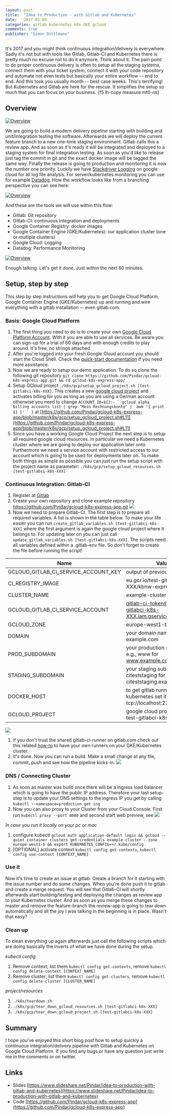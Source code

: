 ```yaml
---
layout: post
title:  "Idea to Production - with Gitlab and Kubernetes"
date:   2017-03-05
categories: gitlab kubernetes k8s GKE gcloud
comments: true
publisher: "Simon Dittlmann"
---
```


It's 2017 and you might think continuous integration/delivery is everywhere. Sadly it's not but with tools like Gitlab, Gitlab-CI and Kubernetes there is pretty much no excuse not to do it anymore. Think about it. The pain point to do proper continuous delivery is often to setup all the staging systems, connect them with your ticket system, connect it with your code repository and automate not even tests but basically your entire workflow -- end to end. And this took you usually month -- best case weeks. This's terrifying! But Kubernetes and Gitlab are here for the rescue. It simplifies the setup so much that you can focus on your business.
{f5 lh-copy measure mt0-ns}

## Overview

[![Overview](/gitlab-kubernetes/idea_to_production_overview.svg)](/gitlab-kubernetes/idea_to_production_overview.svg)

We are going to build a modern delivery pipeline starting with building and unit/integration testing the software. Afterwards we will deploy the current feature branch to a new one-time staging environment. Gitlab calls this a review app. And as soon as it's ready it will be integrated and deployed to a staging system for final integration testing. As soon as you'd like to release just tag the commit in git and the exact docker image will be tagged the same way. Finally the release is going to production and monitoring it is now the number one priority. Luckily we have [Stackdriver Logging](https://cloud.google.com/logging/docs/) on google cloud for all log file analysis. For server/kubernetes monitoring you can use for example [Datadog](http://docs.datadoghq.com/integrations/kubernetes/). How the workflow looks like from a branching perspective you can see here:

[![Overview](/gitlab-kubernetes/idea_to_production_branching.svg)](/gitlab-kubernetes/idea_to_production_branching.svg)

And these are the tools we will use within this flow:

- Gitlab: Git repository
- Gitlab-CI: continuous integration and deployments
- Google Container Registry: docker images
- Google Container Engine (GKE/Kubernetes): our application cluster (one or multiple clusters)
- Google Cloud: Logging
- Datadog: Performance Monitoring

[![Overview](/gitlab-kubernetes/idea_to_production_tools.svg)](/gitlab-kubernetes/idea_to_production_tools.svg)

Enough talking. Let's get it done. Just within the next 60 minutes.

## Setup, step by step

This step by step instructions will help you to get Google Cloud Platform, Google Container Engine (GKE/Kubernetes) up and running and wire everything with a gitlab installation -- even gitlab.com.

### Basis: Google Cloud Platform

1. The first thing you need to do is to create your own [Google Cloud Platform Account](https://console.cloud.google.com). With it you are able to use all services. Be aware you can sign-up for a trial of 60 days and with enough credits to play around. It's free, no strings attached.
1. After you're logged into your fresh Google Cloud account you should start the Cloud Shell. Check the [quick-start documentation](https://cloud.google.com/shell/docs/quickstart) if you need more assistance.
1. Now we are ready to setup our demo application. To do so clone the following git repository `git clone https://github.com/Pindar/gcloud-k8s-express-app.git && cd gcloud-k8s-express-app/`
1. Setup GCloud project `./k8s/gcp/setup_gcloud_project.sh [test-gitlabci-k8s-XXX]`. This creates a new [google cloud project](https://cloud.google.com/resource-manager/docs/creating-managing-projects) and activates billing for you as long as you are using a German account otherwise you need to change ``ACCOUNT_ID=${2:- ` gcloud alpha billing accounts list | grep "Mein Rechnungskonto" |  awk '{ print $1 }' ` }`` at [https://github.com/Pindar/gcloud-k8s-express-app/blob/master/k8s/gcp/setup_gcloud_project.sh#L11](https://github.com/Pindar/gcloud-k8s-express-app/blob/master/k8s/gcp/setup_gcloud_project.sh#L11)
1. Since you have a working Google Cloud Project the next step is to setup all required google cloud resources. In particular we need a Kubernetes cluster where we are going to deploy our application later onto. Furthermore we need a service account with restricted access to our account which is going to be used for deployments later on. To make both things as simple as possible you can just run the setup script with the project name as parameter: `./k8s/gcp/setup_gcloud_resources.sh [test-gitlabci-k8s-XXX]`

### Continuous Integration: Gitlab-CI

1. Register at [Gitlab](https://gitlab.com/users/sign_in)
1. Create your own repository and clone example repository https://github.com/Pindar/gcloud-k8s-express-app.git [![](/gitlab-kubernetes/screencapture-gitlab-projects-new-1488711395727.png)](/gitlab-kubernetes/screencapture-gitlab-projects-new-1488711395727.png)
1. Now we need to prepare Gitlab-CI. The first step is to prepare all required variables. A list is shown in the table below. To make your life easier you can run `create_gitlab_variables.sh [test-gitlabci-k8s-XXX]` where the first argument is again the google cloud project where it belongs to. For updating later on you can just call `update_gitlab_variables.sh [test-gitlabci-k8s-XXX]`. The scripts need all variables defined within a .gitlab-env file. So don't forget to create the file before running the script!

| Name                                 | Value                                                                     |
|--------------------------------------|---------------------------------------------------------------------------|
| GCLOUD_GITLAB_CI_SERVICE_ACCOUNT_KEY | output of previous step                                                   |
| CI_REGISTRY_IMAGE                    | eu.gcr.io/test-gitlabci-k8s-XXX/kbnw-express-app                          |
| CLUSTER_NAME                         | example-cluster                                                           |
| GCLOUD_GITLAB_CI_SERVICE_ACCOUNT     | gitlab-ci-token@test-gitlabci-k8s-XXX.iam.gserviceaccount.com             |
| GCLOUD_ZONE                          | europe-west1-b                                                            |
| DOMAIN                               | your domain name, e.g., example.com                                       |
| PROD_SUBDOMAIN                       | your production subdomain, e.g., www for www.example.com                  |
| STAGING_SUBDOMAIN                    | your staging subdomain, e.g., citeststaging for citeststaging.example.com |
| DOCKER_HOST                          | to get gitlab runner working on kubernetes set it to tcp://localhost:2375 |
| GCLOUD_PROJECT                       | google cloud project id, e.g., test-gitlabci-k8s-XXX                      |

[![](https://raw.githubusercontent.com/Pindar/gcloud-k8s-express-app/master/doc/images/gitlab_secret_variables_section.png)](https://raw.githubusercontent.com/Pindar/gcloud-k8s-express-app/master/doc/images/gitlab_secret_variables_section.png)

1. If you don't trust the shared gitlab-ci-runner on gitlab.com check out this related [how-to](https://github.com/Pindar/gcloud-k8s-express-app/blob/master/k8s/gitlab-ci-runner/README.md) to have your own runners on your GKE/Kubernetes cluster.
1. It's done. Now you can run a build. Make a small change at any file, commit, push and see how the pipeline kicks-in. [![](https://raw.githubusercontent.com/Pindar/gcloud-k8s-express-app/master/doc/images/gitlab_pipeline.png)](https://raw.githubusercontent.com/Pindar/gcloud-k8s-express-app/master/doc/images/gitlab_pipeline.png)

### DNS / Connecting Cluster

1. As soon as master was build once there will be a ingress load balancer which is going to have the public IP address. Therefore your last setup-step is to update your DNS settings to the ingress IP you get by calling `kubectl --namespace=production get ing`
1. Now you can also proxy to your Cluster from your Cloud Console. First run `kubectl proxy --port 8080` and second start web preview, see [![](https://raw.githubusercontent.com/Pindar/gcloud-k8s-express-app/master/doc/images/web_preview.png)](https://raw.githubusercontent.com/Pindar/gcloud-k8s-express-app/master/doc/images/web_preview.png)

*In case you run it locally on your pc or mac*

1. configure kubectl `gcloud auth application-default login && gcloud --quiet container clusters get-credentials example-cluster --zone europe-west1-b && export KUBERNETES_CONFIG=~/.kube/config`
1. [OPTIONAL] activate context `kubectl config get-contexts`, `kubectl config use-context [CONTEXT_NAME]`

### Use it

Now it's time to create an issue at gitlab. Create a branch for it starting with the issue number and do some changes. When you're done push it to gitlab and create a merge request. You will see that Gitlab-CI will shortly afterwards start building/testing and deploying the changes as review app to your Kubernetes cluster. And as soon as you merge these changes to master and remove the feature-branch the review-app is going to tear down automatically and all the joy I was talking in the beginning is in place. Wasn't that easy?

### Clean up

To clean everything up again afterwards just call the following scripts which are doing basically the inverts of what we have done during the setup.

*kubectl config*

1. Remove context; list them `kubectl config get-contexts`, remove `kubectl config delete-context [CONTEXT_NAME]`
1. Remove cluster; list them `kubectl config get-clusters`, remove `kubectl config delete-cluster [CLUSTER_NAME]`

*project/resources*

1. `./k8s/teardown.sh`
1. `./k8s/gcp/tear_down_gcloud_resources.sh [test-gitlabci-k8s-XXX]`
1. `./k8s/gcp/tear_down_gcloud_project.sh [test-gitlabci-k8s-XXX]`

## Summary

I hope you've enjoyed this short blog post how to setup quickly a continuous integration/delivery pipeline with Gitlab and Kubernetes on Google Cloud Platform. If you find any bugs or have any question just write me in the comments or on twitter.

## Links

- Slides [https://www.slideshare.net/Pindar/idea-to-production-with-gitlab-and-kubernetes](https://www.slideshare.net/Pindar/idea-to-production-with-gitlab-and-kubernetes)
- Code [https://github.com/Pindar/gcloud-k8s-express-app](https://github.com/Pindar/gcloud-k8s-express-app)
